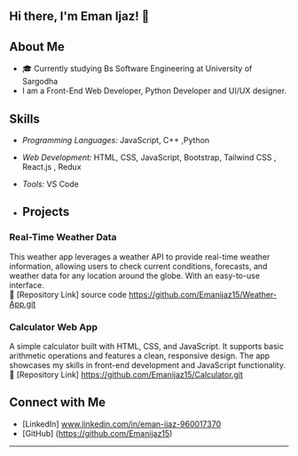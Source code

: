 ## Hi there, I'm Eman Ijaz! 👋

## About Me
- 🎓 Currently studying Bs Software Engineering at University of Sargodha  
- I am a Front-End Web Developer, Python Developer and UI/UX designer.

## Skills  
- *Programming Languages:* JavaScript, C++  ,Python
- *Web Development:* HTML, CSS, JavaScript, Bootstrap, Tailwind CSS  , React.js , Redux
- *Tools:*  VS Code

- ## Projects  
### Real-Time Weather Data
This weather app leverages a weather API to provide real-time weather information, allowing users to check current conditions, forecasts, and weather data for any location around the globe. With an easy-to-use interface.  
🔗 [Repository Link]
source code https://github.com/Emanijaz15/Weather-App.git

### Calculator Web App
A simple calculator built with HTML, CSS, and JavaScript. It supports basic arithmetic operations and features a clean, responsive design. The app showcases my skills in front-end development and JavaScript functionality.
🔗 [Repository Link]
https://github.com/Emanijaz15/Calculator.git


## Connect with Me  
- [LinkedIn] www.linkedin.com/in/eman-ijaz-960017370 
- [GitHub] (https://github.com/Emanijaz15)


---
